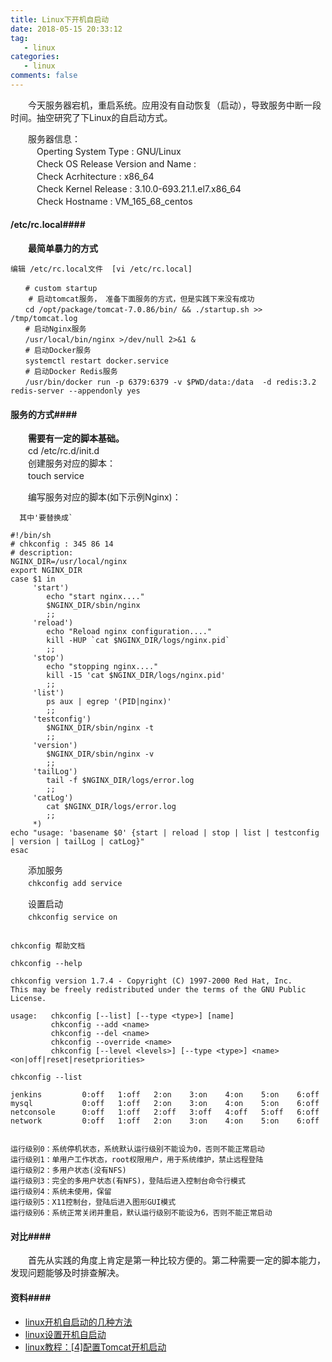 ```yaml
---
title: Linux下开机自启动
date: 2018-05-15 20:33:12
tag:
   - linux   
categories:  
   - linux  
comments: false
---
```


　　今天服务器宕机，重启系统。应用没有自动恢复（启动），导致服务中断一段时间。抽空研究了下Linux的自启动方式。                            

　　服务器信息：                      
　　　Operting System Type :  GNU/Linux            
　　　Check OS Release Version and Name :                 
　　　Check Acrhitecture :  x86_64                  
　　　Check Kernel Release :  3.10.0-693.21.1.el7.x86_64                  
　　　Check Hostname :  VM_165_68_centos                 

#### /etc/rc.local####

　　**最简单暴力的方式**                   

    编辑 /etc/rc.local文件  [vi /etc/rc.local]               
```
　　# custom startup
    # 启动tomcat服务， 准备下面服务的方式，但是实践下来没有成功
　　cd /opt/package/tomcat-7.0.86/bin/ && ./startup.sh >> /tmp/tomcat.log 
　　# 启动Nginx服务
　　/usr/local/bin/nginx >/dev/null 2>&1 &
　　# 启动Docker服务
　　systemctl restart docker.service
　　# 启动Docker Redis服务
　　/usr/bin/docker run -p 6379:6379 -v $PWD/data:/data  -d redis:3.2 redis-server --appendonly yes
```

#### 服务的方式####

　　**需要有一定的脚本基础。**                       
　　cd /etc/rc.d/init.d                           
　　创建服务对应的脚本：                    
　　touch service               

　　编写服务对应的脚本(如下示例Nginx)：           
```
  其中'要替换成`

#!/bin/sh
# chkconfig : 345 86 14
# description:
NGINX_DIR=/usr/local/nginx
export NGINX_DIR
case $1 in
     'start')
        echo "start nginx...."
        $NGINX_DIR/sbin/nginx
        ;;
     'reload')
        echo "Reload nginx configuration...."
        kill -HUP `cat $NGINX_DIR/logs/nginx.pid`
        ;;
     'stop')
        echo "stopping nginx...."
        kill -15 'cat $NGINX_DIR/logs/nginx.pid'
        ;;
     'list')
        ps aux | egrep '(PID|nginx)'
        ;;
     'testconfig')
        $NGINX_DIR/sbin/nginx -t
        ;;
     'version')
        $NGINX_DIR/sbin/nginx -v
        ;;
     'tailLog')
        tail -f $NGINX_DIR/logs/error.log
        ;;
     'catLog')
        cat $NGINX_DIR/logs/error.log
        ;;
     *)
echo "usage: 'basename $0' {start | reload | stop | list | testconfig | version | tailLog | catLog}"
esac

```

　　添加服务        
　　`chkconfig add service`            

　　设置启动               
　　`chkconfig service on`                 

```

chkconfig 帮助文档

chkconfig --help

chkconfig version 1.7.4 - Copyright (C) 1997-2000 Red Hat, Inc.
This may be freely redistributed under the terms of the GNU Public License.

usage:   chkconfig [--list] [--type <type>] [name]
         chkconfig --add <name>
         chkconfig --del <name>
         chkconfig --override <name>
         chkconfig [--level <levels>] [--type <type>] <name> <on|off|reset|resetpriorities>

chkconfig --list

jenkins         0:off   1:off   2:on    3:on    4:on    5:on    6:off
mysql           0:off   1:off   2:on    3:on    4:on    5:on    6:off
netconsole      0:off   1:off   2:off   3:off   4:off   5:off   6:off
network         0:off   1:off   2:on    3:on    4:on    5:on    6:off


运行级别0：系统停机状态，系统默认运行级别不能设为0，否则不能正常启动
运行级别1：单用户工作状态，root权限用户，用于系统维护，禁止远程登陆
运行级别2：多用户状态(没有NFS)
运行级别3：完全的多用户状态(有NFS)，登陆后进入控制台命令行模式
运行级别4：系统未使用，保留
运行级别5：X11控制台，登陆后进入图形GUI模式
运行级别6：系统正常关闭并重启，默认运行级别不能设为6，否则不能正常启动

```


#### 对比####

　　首先从实践的角度上肯定是第一种比较方便的。第二种需要一定的脚本能力，发现问题能够及时排查解决。              

#### 资料####

- [linux开机自启动的几种方法](https://blog.csdn.net/aggressive_snail/article/details/50640187)
- [linux设置开机自启动](https://www.cnblogs.com/ssooking/p/6094740.html)
- [linux教程：[4]配置Tomcat开机启动](https://jingyan.baidu.com/article/6525d4b1382f0aac7d2e9421.html)